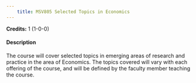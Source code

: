 ```yaml
---
    title: MSV805 Selected Topics in Economics
---
```

**Credits:** 1 (1-0-0)



#### Description 
The course will cover selected topics in emerging areas of research and practice in the area of Economics. The topics covered will vary with each offering of the course, and will be defined by the faculty member teaching the course.